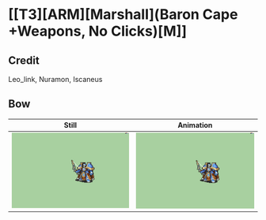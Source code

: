 # [\[T3\]\[ARM\]\[Marshall\]\(Baron Cape +Weapons, No Clicks\)\[M\]]

## Credit

Leo_link, Nuramon, Iscaneus
	
## Bow

| Still | Animation |
| :---: | :-------: |
| ![Bow still](./Bow_000.png) | ![Bow animation](./Bow.gif) |
